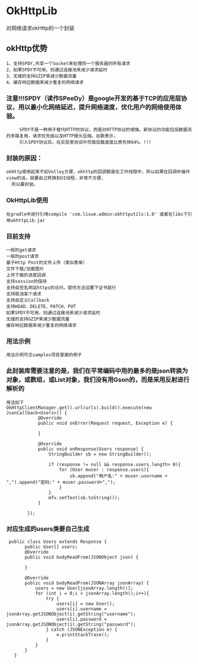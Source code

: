 OkHttpLib
===================================
  对网络请求okHttp的一个封装


okHttp优势
-----------------------------------
    1、支持SPDY,共享一个Socket来处理同一个服务器的所有请求
    2、如果SPDY不可用，则通过连接池来减少请求延时
    3、无缝的支持GZIP来减少数据流量
    4、缓存响应数据来减少重复的网络请求

### 注意!!!SPDY（读作SPeeDy）是google开发的基于TCP的应用层协议，用以最小化网络延迟，提升网络速度，优化用户的网络使用体验。
         SPDY不是一种用于替代HTTP的协议，而是对HTTP协议的增强。新协议的功能包括数据流的多路复用，请求优先级以及HTTP报头压缩。谷歌表示，
         引入SPDY协议后，在实验室测试中页面加载速度比原先快64%。!!!

### 封装的原因：
    okHttp使用起来不如Volley方便，okhttp的回调都是在工作线程中，所以如果在回调中操作view的话，就要自己转换到UI线程，非常不方便，
      所以要封装。

### OkHttpLib使用
    在gradle中进行引用compile 'com.lixue.admin:okhttputils:1.0' 或者在libs下引用okhttpLib.jar

### 目前支持
    一般的get请求
    一般的post请求
    基于Http Post的文件上传（类似表单）
    文件下载/加载图片
    上传下载的进度回调
    支持session的保持
    支持自签名网站https的访问，提供方法设置下证书就行
    支持取消某个请求
    支持自定义Callback
    支持HEAD、DELETE、PATCH、PUT
    如果SPDY不可用，则通过连接池来减少请求延时
    无缝的支持GZIP来减少数据流量
    缓存响应数据来减少重复的网络请求

### 用法示例
    用法示例可见samples项目里面的例子

### 此封装库需要注意的是，我们在平常编码中用的最多的是json转换为对象，或数组，或List对象，我们没有用Gson的，而是采用反射进行解析的
    用法如下
    OkHttpClientManager.get().url(urls).build().execute(new JsonCallback<Users>() {
                @Override
                public void onError(Request request, Exception e) {

                }

                @Override
                public void onResponse(Users response) {
                    StringBuilder sb = new StringBuilder();

                    if (response != null && response.users.length> 0){
                        for (User muser : response.users){
                            sb.append("用户名:" + muser.username + ",").append("密码:" + muser.password+",");
                        }
                    }
                    mTv.setText(sb.toString());
                }

            });
### 对应生成的users类要自己生成
     public class Users extends Response {
           public User[] users;
           @Override
           public void bodyReadFrom(JSONObject json) {

           }

           @Override
           public void bodyReadFrom(JSONArray jsonArray) {
               users = new User[jsonArray.length()];
               for (int i = 0;i < jsonArray.length();i++){
                   try {
                       users[i] = new User();
                       users[i].username = jsonArray.getJSONObject(i).getString("username");
                       users[i].password = jsonArray.getJSONObject(i).getString("password");
                   } catch (JSONException e) {
                       e.printStackTrace();
                   }
               }
           }
       }

